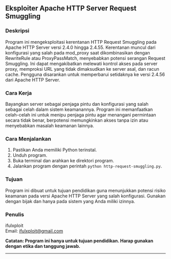 ## Eksploiter Apache HTTP Server Request Smuggling

### Deskripsi
Program ini mengeksploitasi kerentanan HTTP Request Smuggling pada Apache HTTP Server versi 2.4.0 hingga 2.4.55. Kerentanan muncul dari konfigurasi yang salah pada mod_proxy saat dikombinasikan dengan RewriteRule atau ProxyPassMatch, menyebabkan potensi serangan Request Smuggling. Ini dapat mengakibatkan melewati kontrol akses pada server proxy, memproksi URL yang tidak dimaksudkan ke server asal, dan racun cache. Pengguna disarankan untuk memperbarui setidaknya ke versi 2.4.56 dari Apache HTTP Server.

### Cara Kerja
Bayangkan server sebagai penjaga pintu dan konfigurasi yang salah sebagai celah dalam sistem keamanannya. Program ini memanfaatkan celah-celah ini untuk menipu penjaga pintu agar menangani permintaan secara tidak benar, berpotensi memungkinkan akses tanpa izin atau menyebabkan masalah keamanan lainnya.

### Cara Menjalankan
1. Pastikan Anda memiliki Python terinstal.
2. Unduh program.
3. Buka terminal dan arahkan ke direktori program.
4. Jalankan program dengan perintah `python http-request-smuggling.py`.

### Tujuan
Program ini dibuat untuk tujuan pendidikan guna menunjukkan potensi risiko keamanan pada versi Apache HTTP Server yang salah konfigurasi. Gunakan dengan bijak dan hanya pada sistem yang Anda miliki izinnya.

### Penulis
ifulxploit  
Email: ifulxploit@gmail.com

**Catatan: Program ini hanya untuk tujuan pendidikan. Harap gunakan dengan etika dan tanggung jawab.**

---
